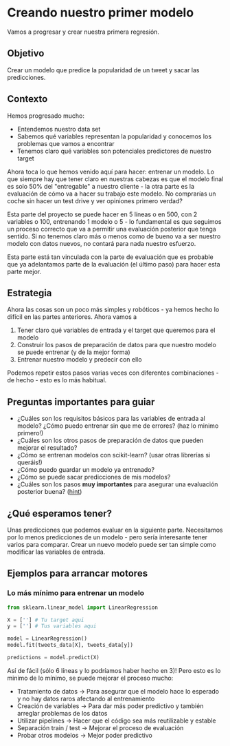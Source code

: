 # Creando nuestro primer modelo
Vamos a progresar y crear nuestra primera regresión.

## Objetivo
Crear un modelo que predice la popularidad de un tweet y sacar las predicciones.

## Contexto
Hemos progresado mucho:

* Entendemos nuestro data set
* Sabemos qué variables representan la popularidad y conocemos los problemas que vamos a encontrar
* Tenemos claro qué variables son potenciales predictores de nuestro target

Ahora toca lo que hemos venido aquí para hacer: entrenar un modelo. Lo que siempre hay que tener claro en nuestras cabezas es que el modelo final es solo 50% del "entregable" a nuestro cliente - la otra parte es la evaluación de cómo va a hacer su trabajo este modelo. No comprarías un coche sin hacer un test drive y ver opiniones primero verdad?

Esta parte del proyecto se puede hacer en 5 líneas o en 500, con 2 variables o 100, entrenando 1 modelo o 5 - lo fundamental es que seguimos un proceso correcto que va a permitir una evaluación posterior que tenga sentido. Si no tenemos claro más o menos como de bueno va a ser nuestro modelo con datos nuevos, no contará para nada nuestro esfuerzo.

Esta parte está tan vinculada con la parte de evaluación que es probable que ya adelantamos parte de la evaluación (el último paso) para hacer esta parte mejor.

## Estrategia
Ahora las cosas son un poco más simples y robóticos - ya hemos hecho lo difícil en las partes anteriores. Ahora vamos a

1. Tener claro qué variables de entrada y el target que queremos para el modelo
2. Construir los pasos de preparación de datos para que nuestro modelo se puede entrenar (y de la mejor forma)
3. Entrenar nuestro modelo y predecir con ello

Podemos repetir estos pasos varias veces con diferentes combinaciones - de hecho - esto es lo más habitual.

## Preguntas importantes para guiar

* ¿Cuáles son los requisitos básicos para las variables de entrada al modelo? ¿Cómo puedo entrenar sin que me de errores? (haz lo minimo primero!)
* ¿Cuáles son los otros pasos de preparación de datos que pueden mejorar el resultado?
* ¿Cómo se entrenan modelos con scikit-learn? (usar otras librerías si queráis!)
* ¿Cómo puedo guardar un modelo ya entrenado?
* ¿Cómo se puede sacar predicciones de mis modelos?
* ¿Cuáles son los pasos **muy importantes** para asegurar una evaluación posterior buena? ([hint](https://scikit-learn.org/stable/modules/generated/sklearn.model_selection.train_test_split.html))

## ¿Qué esperamos tener?
Unas predicciones que podemos evaluar en la siguiente parte. Necesitamos por lo menos predicciones de un modelo - pero sería interesante tener varios para comparar. Crear un nuevo modelo puede ser tan simple como modificar las variables de entrada.

## Ejemplos para arrancar motores

### Lo más mínimo para entrenar un modelo
```python
from sklearn.linear_model import LinearRegression

X = [''] # Tu target aqui
y = [''] # Tus variables aqui

model = LinearRegression()
model.fit(tweets_data[X], tweets_data[y])

predictions = model.predict(X)
```
Así de fácil (sólo 6 líneas y lo podríamos haber hecho en 3)! Pero esto es lo minimo de lo mínimo, se puede mejorar el proceso mucho:

* Tratamiento de datos -> Para asegurar que el modelo hace lo esperado y no hay datos raros afectando al entrenamiento
* Creación de variables -> Para dar más poder predictivo y también arreglar problemas de los datos
* Utilizar pipelines -> Hacer que el código sea más reutilizable y estable
* Separación train / test -> Mejorar el proceso de evaluación
* Probar otros modelos -> Mejor poder predictivo
